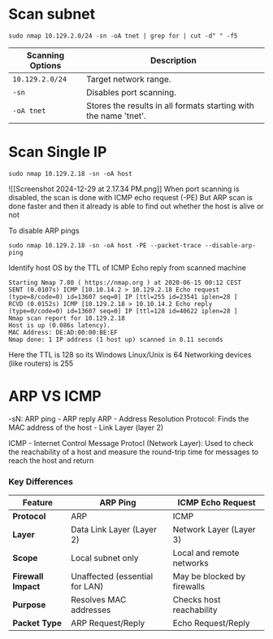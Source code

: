 # Scan subnet 
```shell-session
sudo nmap 10.129.2.0/24 -sn -oA tnet | grep for | cut -d" " -f5
``` 

|**Scanning Options**|**Description**|
|---|---|
|`10.129.2.0/24`|Target network range.|
|`-sn`|Disables port scanning.|
|`-oA tnet`|Stores the results in all formats starting with the name 'tnet'.|

# Scan Single IP 
```shell-session
sudo nmap 10.129.2.18 -sn -oA host 
```
![[Screenshot 2024-12-29 at 2.17.34 PM.png]]
When port scanning is disabled, the scan is done with ICMP echo request (-PE)
But ARP scan is done faster and then it already is able to find out whether the host is alive or not 

To disable ARP pings
```shell-session
sudo nmap 10.129.2.18 -sn -oA host -PE --packet-trace --disable-arp-ping
```

Identify host OS by the TTL of ICMP Echo reply from scanned machine 
```shell-session
Starting Nmap 7.80 ( https://nmap.org ) at 2020-06-15 00:12 CEST
SENT (0.0107s) ICMP [10.10.14.2 > 10.129.2.18 Echo request (type=8/code=0) id=13607 seq=0] IP [ttl=255 id=23541 iplen=28 ]
RCVD (0.0152s) ICMP [10.129.2.18 > 10.10.14.2 Echo reply (type=0/code=0) id=13607 seq=0] IP [ttl=128 id=40622 iplen=28 ]
Nmap scan report for 10.129.2.18
Host is up (0.086s latency).
MAC Address: DE:AD:00:00:BE:EF
Nmap done: 1 IP address (1 host up) scanned in 0.11 seconds
```
Here the TTL is 128 so its Windows
Linux/Unix is 64
Networking devices (like routers) is 255

# ARP VS ICMP 

-sN: ARP ping - ARP reply
ARP - Address Resolution Protocol: Finds the MAC address of the host - Link Layer (layer 2)

ICMP - Internet Control Message Protocl (Network Layer): Used to check the reachability of a host and measure the round-trip time for messages to reach the host and return 

### **Key Differences**

|Feature|ARP Ping|ICMP Echo Request|
|---|---|---|
|**Protocol**|ARP|ICMP|
|**Layer**|Data Link Layer (Layer 2)|Network Layer (Layer 3)|
|**Scope**|Local subnet only|Local and remote networks|
|**Firewall Impact**|Unaffected (essential for LAN)|May be blocked by firewalls|
|**Purpose**|Resolves MAC addresses|Checks host reachability|
|**Packet Type**|ARP Request/Reply|Echo Request/Reply|

